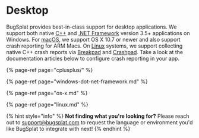 # Desktop

BugSplat provides best-in-class support for desktop applications. We support both native [C++](cplusplus/) and [.NET Framework](windows-dot-net-framework.md) version 3.5+ applications on Windows. For [macOS](os-x.md), we support OS X 10.7 or newer and also support crash reporting for ARM Macs. On [Linux](linux.md) systems, we support collecting native C++ crash reports via [Breakpad](../cross-platform/breakpad.md) and [Crashpad](../cross-platform/crashpad/). Take a look at the documentation articles below to configure crash reporting in your app.

{% page-ref page="cplusplus/" %}

{% page-ref page="windows-dot-net-framework.md" %}

{% page-ref page="os-x.md" %}

{% page-ref page="linux.md" %}



{% hint style="info" %}
**Not finding what you're looking for?**  Please reach out to [support@bugsplat.com](mailto:support@bugsplat.com) to request the language or environment you'd like BugSplat to integrate with next!
{% endhint %}

